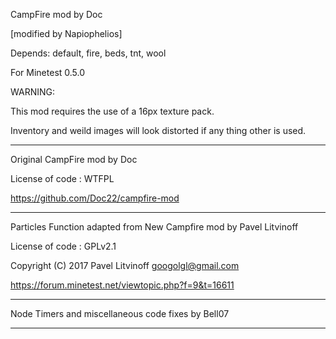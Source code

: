 CampFire mod by Doc

[modified by Napiophelios]

Depends: default, fire, beds, tnt, wool

For Minetest 0.5.0

WARNING:

This mod requires the use of a 16px texture pack.

Inventory and weild images will look distorted if any thing other is used.

-----------------------------------------------

Original CampFire mod by Doc

License of code : WTFPL

https://github.com/Doc22/campfire-mod

-----------------------------------------------

Particles Function adapted from New Campfire mod by Pavel Litvinoff

License of code : GPLv2.1

Copyright (C) 2017 Pavel Litvinoff <googolgl@gmail.com>

<https://forum.minetest.net/viewtopic.php?f=9&t=16611>

-----------------------------------------------

Node Timers and miscellaneous code fixes by Bell07

-----------------------------------------------
